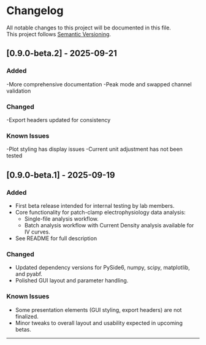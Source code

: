# Changelog
All notable changes to this project will be documented in this file.  
This project follows [Semantic Versioning](https://semver.org/).

## [0.9.0-beta.2] - 2025-09-21
### Added
-More comprehensive documentation
-Peak mode and swapped channel validation

### Changed
-Export headers updated for consistency

### Known Issues
-Plot styling has display issues
-Current unit adjustment has not been tested

## [0.9.0-beta.1] - 2025-09-19
### Added
- First beta release intended for internal testing by lab members.
- Core functionality for patch-clamp electrophysiology data analysis:
  - Single-file analysis workflow.
  - Batch analysis workflow with Current Density analysis available for IV curves.
- See README for full description

### Changed
- Updated dependency versions for PySide6, numpy, scipy, matplotlib, and pyabf.
- Polished GUI layout and parameter handling.

### Known Issues
- Some presentation elements (GUI styling, export headers) are not finalized.
- Minor tweaks to overall layout and usability expected in upcoming betas.

---
